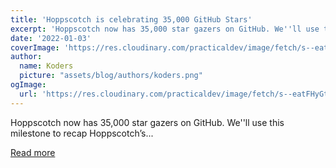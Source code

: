 ```yaml
---
title: 'Hoppscotch is celebrating 35,000 GitHub Stars'
excerpt: 'Hoppscotch now has 35,000 star gazers on GitHub. We''ll use this milestone to recap Hoppscotch’s...'
date: '2022-01-03'
coverImage: 'https://res.cloudinary.com/practicaldev/image/fetch/s--eatFHyGt--/c_imagga_scale,f_auto,fl_progressive,h_420,q_auto,w_1000/https://dev-to-uploads.s3.amazonaws.com/uploads/articles/0mlgj9iexmrxolspkk13.png'
author:
  name: Koders
  picture: "assets/blog/authors/koders.png"
ogImage:
  url: 'https://res.cloudinary.com/practicaldev/image/fetch/s--eatFHyGt--/c_imagga_scale,f_auto,fl_progressive,h_420,q_auto,w_1000/https://dev-to-uploads.s3.amazonaws.com/uploads/articles/0mlgj9iexmrxolspkk13.png'
---
```


Hoppscotch now has 35,000 star gazers on GitHub. We''ll use this milestone to recap Hoppscotch’s...

[Read more](https://dev.to/liyasthomas/hoppscotch-is-celebrating-35000-github-stars-42hj)
